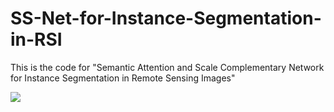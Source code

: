 # SS-Net-for-Instance-Segmentation-in-RSI
This is the code for "Semantic Attention and Scale Complementary Network for Instance Segmentation in Remote Sensing Images"

![](https://github.com/RSer-XDU/SS-Net-for-Instance-Segmentation-in-RSI/tree/main/imgs)
